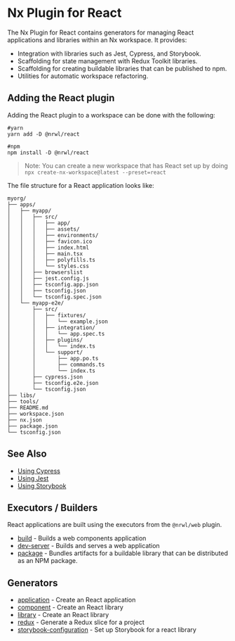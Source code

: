# Nx Plugin for React

The Nx Plugin for React contains generators for managing React applications and libraries within an Nx workspace. It provides:

- Integration with libraries such as Jest, Cypress, and Storybook.
- Scaffolding for state management with Redux Toolkit libraries.
- Scaffolding for creating buildable libraries that can be published to npm.
- Utilities for automatic workspace refactoring.

## Adding the React plugin

Adding the React plugin to a workspace can be done with the following:

```shell script
#yarn
yarn add -D @nrwl/react
```

```shell script
#npm
npm install -D @nrwl/react
```

> Note: You can create a new workspace that has React set up by doing `npx create-nx-workspace@latest --preset=react`

The file structure for a React application looks like:

```treeview
myorg/
├── apps/
│   ├── myapp/
│   │   ├── src/
│   │   │   ├── app/
│   │   │   ├── assets/
│   │   │   ├── environments/
│   │   │   ├── favicon.ico
│   │   │   ├── index.html
│   │   │   ├── main.tsx
│   │   │   ├── polyfills.ts
│   │   │   └── styles.css
│   │   ├── browserslist
│   │   ├── jest.config.js
│   │   ├── tsconfig.app.json
│   │   ├── tsconfig.json
│   │   └── tsconfig.spec.json
│   └── myapp-e2e/
│       ├── src/
│       │   ├── fixtures/
│       │   │   └── example.json
│       │   ├── integration/
│       │   │   └── app.spec.ts
│       │   ├── plugins/
│       │   │   └── index.ts
│       │   └── support/
│       │       ├── app.po.ts
│       │       ├── commands.ts
│       │       └── index.ts
│       ├── cypress.json
│       ├── tsconfig.e2e.json
│       └── tsconfig.json
├── libs/
├── tools/
├── README.md
├── workspace.json
├── nx.json
├── package.json
└── tsconfig.json
```

## See Also

- [Using Cypress](/{{framework}}/plugins/cypress/overview)
- [Using Jest](/{{framework}}/plugins/jest/overview)
- [Using Storybook](/{{framework}}/plugins/storybook/overview)

## Executors / Builders

React applications are built using the executors from the `@nrwl/web` plugin.

- [build](/{{framework}}/plugins/web/executors/build) - Builds a web components application
- [dev-server](/{{framework}}/plugins/web/executors/package) - Builds and serves a web application
- [package](/{{framework}}/plugins/web/executors/package) - Bundles artifacts for a buildable library that can be distributed as an NPM package.

## Generators

- [application](/{{framework}}/plugins/react/generators/application) - Create an React application
- [component](/{{framework}}/plugins/react/generators/component) - Create an React library
- [library](/{{framework}}/plugins/react/generators/library) - Create an React library
- [redux](/{{framework}}/plugins/react/generators/redux) - Generate a Redux slice for a project
- [storybook-configuration](/{{framework}}/plugins/react/generators/storybook-configuration) - Set up Storybook for a react library
